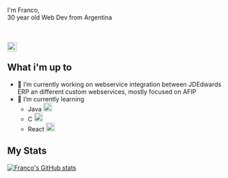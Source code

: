
I'm Franco,
<br/>
30 year old Web Dev from Argentina 

<br/>
<br/>


<a href="https://www.linkedin.com/in/francorepetti/">
<img align="left" alt="Franco Repetti LinkedIN" width="22px" src="https://icongr.am/fontawesome/linkedin.svg?size=128&color=70c8ff" />
</a>

<br />

## What i'm up to

- 🔭 I’m currently working on webservice integration between JDEdwards ERP an different custom webservices, mostly focused on AFIP
- 🌱 I’m currently learning 
  -  Java <code><img height="20" src="http://www.manualweb.net/img/logos/java.png"></code>
  - C <code><img height="20" src="https://img.icons8.com/color/452/c-programming.png"></code>
  - React  <code><img height="20" src="https://cdn4.iconfinder.com/data/icons/logos-3/600/React.js_logo-512.png"></code>

## My Stats
[![Franco's GitHub stats](https://github-readme-stats.vercel.app/api?username=frepetti)](https://github.com/anuraghazra/github-readme-stats)

<!--
**frepetti/frepetti** is a ✨ _special_ ✨ repository because its `README.md` (this file) appears on your GitHub profile.

Here are some ideas to get you started:

- 🔭 I’m currently working on ...
- 🌱 I’m currently learning ...
- 👯 I’m looking to collaborate on ...
- 🤔 I’m looking for help with ...
- 💬 Ask me about ...
- 📫 How to reach me: ...
- 😄 Pronouns: ...
- ⚡ Fun fact: ...
-->
